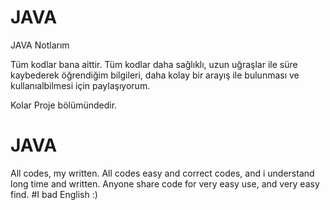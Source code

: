 # JAVA
JAVA Notlarım

Tüm kodlar bana aittir.
Tüm kodlar daha sağlıklı, uzun uğraşlar ile süre kaybederek öğrendiğim bilgileri, daha kolay bir arayış ile bulunması ve kullanıalbilmesi için paylaşıyorum.

Kolar Proje bölümündedir.

# JAVA

All codes, my written.
All codes easy and correct codes, and i understand long time and written.
Anyone share code for very easy use, and very easy find.
#I bad English :)
